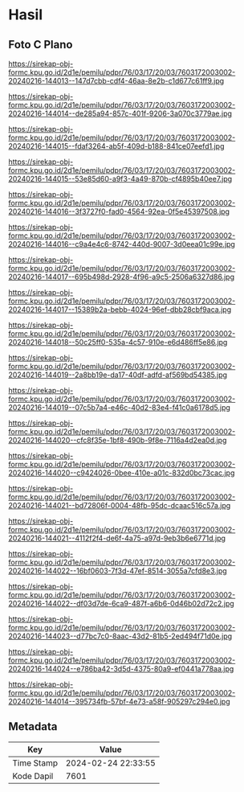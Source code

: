 # Hasil

## Foto C Plano

https://sirekap-obj-formc.kpu.go.id/2d1e/pemilu/pdpr/76/03/17/20/03/7603172003002-20240216-144013--147d7cbb-cdf4-46aa-8e2b-c1d677c61ff9.jpg

https://sirekap-obj-formc.kpu.go.id/2d1e/pemilu/pdpr/76/03/17/20/03/7603172003002-20240216-144014--de285a94-857c-401f-9206-3a070c3779ae.jpg

https://sirekap-obj-formc.kpu.go.id/2d1e/pemilu/pdpr/76/03/17/20/03/7603172003002-20240216-144015--fdaf3264-ab5f-409d-b188-841ce07eefd1.jpg

https://sirekap-obj-formc.kpu.go.id/2d1e/pemilu/pdpr/76/03/17/20/03/7603172003002-20240216-144015--53e85d60-a9f3-4a49-870b-cf4895b40ee7.jpg

https://sirekap-obj-formc.kpu.go.id/2d1e/pemilu/pdpr/76/03/17/20/03/7603172003002-20240216-144016--3f3727f0-fad0-4564-92ea-0f5e45397508.jpg

https://sirekap-obj-formc.kpu.go.id/2d1e/pemilu/pdpr/76/03/17/20/03/7603172003002-20240216-144016--c9a4e4c6-8742-440d-9007-3d0eea01c99e.jpg

https://sirekap-obj-formc.kpu.go.id/2d1e/pemilu/pdpr/76/03/17/20/03/7603172003002-20240216-144017--695b498d-2928-4f96-a9c5-2506a6327d86.jpg

https://sirekap-obj-formc.kpu.go.id/2d1e/pemilu/pdpr/76/03/17/20/03/7603172003002-20240216-144017--15389b2a-bebb-4024-96ef-dbb28cbf9aca.jpg

https://sirekap-obj-formc.kpu.go.id/2d1e/pemilu/pdpr/76/03/17/20/03/7603172003002-20240216-144018--50c25ff0-535a-4c57-910e-e6d486ff5e86.jpg

https://sirekap-obj-formc.kpu.go.id/2d1e/pemilu/pdpr/76/03/17/20/03/7603172003002-20240216-144019--2a8bb19e-da17-40df-adfd-af569bd54385.jpg

https://sirekap-obj-formc.kpu.go.id/2d1e/pemilu/pdpr/76/03/17/20/03/7603172003002-20240216-144019--07c5b7a4-e46c-40d2-83e4-f41c0a6178d5.jpg

https://sirekap-obj-formc.kpu.go.id/2d1e/pemilu/pdpr/76/03/17/20/03/7603172003002-20240216-144020--cfc8f35e-1bf8-490b-9f8e-7116a4d2ea0d.jpg

https://sirekap-obj-formc.kpu.go.id/2d1e/pemilu/pdpr/76/03/17/20/03/7603172003002-20240216-144020--c9424026-0bee-410e-a01c-832d0bc73cac.jpg

https://sirekap-obj-formc.kpu.go.id/2d1e/pemilu/pdpr/76/03/17/20/03/7603172003002-20240216-144021--bd72806f-0004-48fb-95dc-dcaac516c57a.jpg

https://sirekap-obj-formc.kpu.go.id/2d1e/pemilu/pdpr/76/03/17/20/03/7603172003002-20240216-144021--4112f2f4-de6f-4a75-a97d-9eb3b6e6771d.jpg

https://sirekap-obj-formc.kpu.go.id/2d1e/pemilu/pdpr/76/03/17/20/03/7603172003002-20240216-144022--16bf0603-7f3d-47ef-8514-3055a7cfd8e3.jpg

https://sirekap-obj-formc.kpu.go.id/2d1e/pemilu/pdpr/76/03/17/20/03/7603172003002-20240216-144022--df03d7de-6ca9-487f-a6b6-0d46b02d72c2.jpg

https://sirekap-obj-formc.kpu.go.id/2d1e/pemilu/pdpr/76/03/17/20/03/7603172003002-20240216-144023--d77bc7c0-8aac-43d2-81b5-2ed494f71d0e.jpg

https://sirekap-obj-formc.kpu.go.id/2d1e/pemilu/pdpr/76/03/17/20/03/7603172003002-20240216-144024--e786ba42-3d5d-4375-80a9-ef0441a778aa.jpg

https://sirekap-obj-formc.kpu.go.id/2d1e/pemilu/pdpr/76/03/17/20/03/7603172003002-20240216-144014--395734fb-57bf-4e73-a58f-905297c294e0.jpg


## Metadata

| Key        | Value               |
| ---------- | ------------------- |
| Time Stamp | 2024-02-24 22:33:55 |
| Kode Dapil | 7601                |



